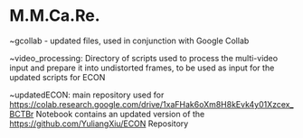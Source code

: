 # M.M.Ca.Re.
~gcollab - updated files, used in conjunction with Google Collab

~video_processing:
Directory of scripts used to process the multi-video input and prepare it into undistorted frames, to be used as input for the updated scripts for ECON 

~updatedECON:
main repository used for https://colab.research.google.com/drive/1xaFHak6oXm8H8kEvk4y01Xzcex_BCTBr Notebook
contains an updated version of the https://github.com/YuliangXiu/ECON Repository
